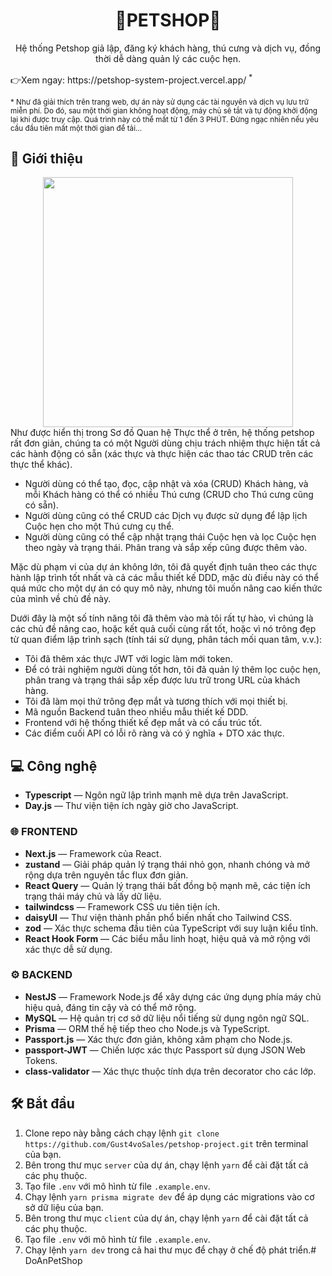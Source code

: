 <div align="center">
<h1>🐾PETSHOP🐾</h1>
</div>

<p align="center">Hệ thống Petshop giả lập, đăng ký khách hàng, thú cưng và dịch vụ, đồng thời dễ dàng quản lý các cuộc hẹn.</p>
👉Xem ngay: https://petshop-system-project.vercel.app/ <sup>*</sup>

<sub>\* Như đã giải thích trên trang web, dự án này sử dụng các tài nguyên và dịch vụ lưu trữ miễn phí. Do đó, sau một thời gian không hoạt động, máy chủ sẽ tắt và tự động khởi động lại khi được truy cập. Quá trình này có thể mất từ 1 đến 3 PHÚT. Đừng ngạc nhiên nếu yêu cầu đầu tiên mất một thời gian để tải...</sub>

## 📜 Giới thiệu

<div align="center">
   <img src="./server/prisma/ERD.svg" width="400px" />
</div>
Như được hiển thị trong Sơ đồ Quan hệ Thực thể ở trên, hệ thống petshop rất đơn giản, chúng ta có một Người dùng chịu trách nhiệm thực hiện tất cả các hành động có sẵn (xác thực và thực hiện các thao tác CRUD trên các thực thể khác).

- Người dùng có thể tạo, đọc, cập nhật và xóa (CRUD) Khách hàng, và mỗi Khách hàng có thể có nhiều Thú cưng (CRUD cho Thú cưng cũng có sẵn).
- Người dùng cũng có thể CRUD các Dịch vụ được sử dụng để lập lịch Cuộc hẹn cho một Thú cưng cụ thể.
- Người dùng cũng có thể cập nhật trạng thái Cuộc hẹn và lọc Cuộc hẹn theo ngày và trạng thái. Phân trang và sắp xếp cũng được thêm vào.

Mặc dù phạm vi của dự án không lớn, tôi đã quyết định tuân theo các thực hành lập trình tốt nhất và cả các mẫu thiết kế DDD, mặc dù điều này có thể quá mức cho một dự án có quy mô này, nhưng tôi muốn nâng cao kiến thức của mình về chủ đề này.

Dưới đây là một số tính năng tôi đã thêm vào mà tôi rất tự hào, vì chúng là các chủ đề nâng cao, hoặc kết quả cuối cùng rất tốt, hoặc vì nó trông đẹp từ quan điểm lập trình sạch (tính tái sử dụng, phân tách mối quan tâm, v.v.):

- Tôi đã thêm xác thực JWT với logic làm mới token.
- Để có trải nghiệm người dùng tốt hơn, tôi đã quản lý thêm lọc cuộc hẹn, phân trang và trạng thái sắp xếp được lưu trữ trong URL của khách hàng.
- Tôi đã làm mọi thứ trông đẹp mắt và tương thích với mọi thiết bị.
- Mã nguồn Backend tuân theo nhiều mẫu thiết kế DDD.
- Frontend với hệ thống thiết kế đẹp mắt và có cấu trúc tốt.
- Các điểm cuối API có lỗi rõ ràng và có ý nghĩa + DTO xác thực.

## 💻 Công nghệ

- **Typescript** — Ngôn ngữ lập trình mạnh mẽ dựa trên JavaScript.
- **Day.js** — Thư viện tiện ích ngày giờ cho JavaScript.

### 🌐 FRONTEND

- **Next.js** — Framework của React.
- **zustand** — Giải pháp quản lý trạng thái nhỏ gọn, nhanh chóng và mở rộng dựa trên nguyên tắc flux đơn giản.
- **React Query** — Quản lý trạng thái bất đồng bộ mạnh mẽ, các tiện ích trạng thái máy chủ và lấy dữ liệu.
- **tailwindcss** — Framework CSS ưu tiên tiện ích.
- **daisyUI** — Thư viện thành phần phổ biến nhất cho Tailwind CSS.
- **zod** — Xác thực schema đầu tiên của TypeScript với suy luận kiểu tĩnh.
- **React Hook Form** — Các biểu mẫu linh hoạt, hiệu quả và mở rộng với xác thực dễ sử dụng.

### ⚙ BACKEND

- **NestJS** — Framework Node.js để xây dựng các ứng dụng phía máy chủ hiệu quả, đáng tin cậy và có thể mở rộng.
- **MySQL** — Hệ quản trị cơ sở dữ liệu nổi tiếng sử dụng ngôn ngữ SQL.
- **Prisma** — ORM thế hệ tiếp theo cho Node.js và TypeScript.
- **Passport.js** — Xác thực đơn giản, không xâm phạm cho Node.js.
- **passport-JWT** — Chiến lược xác thực Passport sử dụng JSON Web Tokens.
- **class-validator** — Xác thực thuộc tính dựa trên decorator cho các lớp.

## 🛠 Bắt đầu

1. Clone repo này bằng cách chạy lệnh `git clone https://github.com/Gust4voSales/petshop-project.git` trên terminal của bạn.
2. Bên trong thư mục `server` của dự án, chạy lệnh `yarn` để cài đặt tất cả các phụ thuộc.
3. Tạo file `.env` với mô hình từ file `.example.env`.
4. Chạy lệnh `yarn prisma migrate dev` để áp dụng các migrations vào cơ sở dữ liệu của bạn.
5. Bên trong thư mục `client` của dự án, chạy lệnh `yarn` để cài đặt tất cả các phụ thuộc.
6. Tạo file `.env` với mô hình từ file `.example.env`.
7. Chạy lệnh `yarn dev` trong cả hai thư mục để chạy ở chế độ phát triển.# DoAnPetShop
